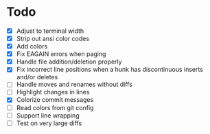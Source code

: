 # Todo

-   [x] Adjust to terminal width
-   [x] Strip out ansi color codes
-   [x] Add colors
-   [x] Fix EAGAIN errors when paging
-   [x] Handle file addition/deletion properly
-   [x] Fix incorrect line positions when a hunk has discontinuous inserts and/or deletes
-   [ ] Handle moves and renames without diffs
-   [ ] Highlight changes in lines
-   [x] Colorize commit messages
-   [ ] Read colors from git config
-   [ ] Support line wrapping
-   [ ] Test on very large diffs
